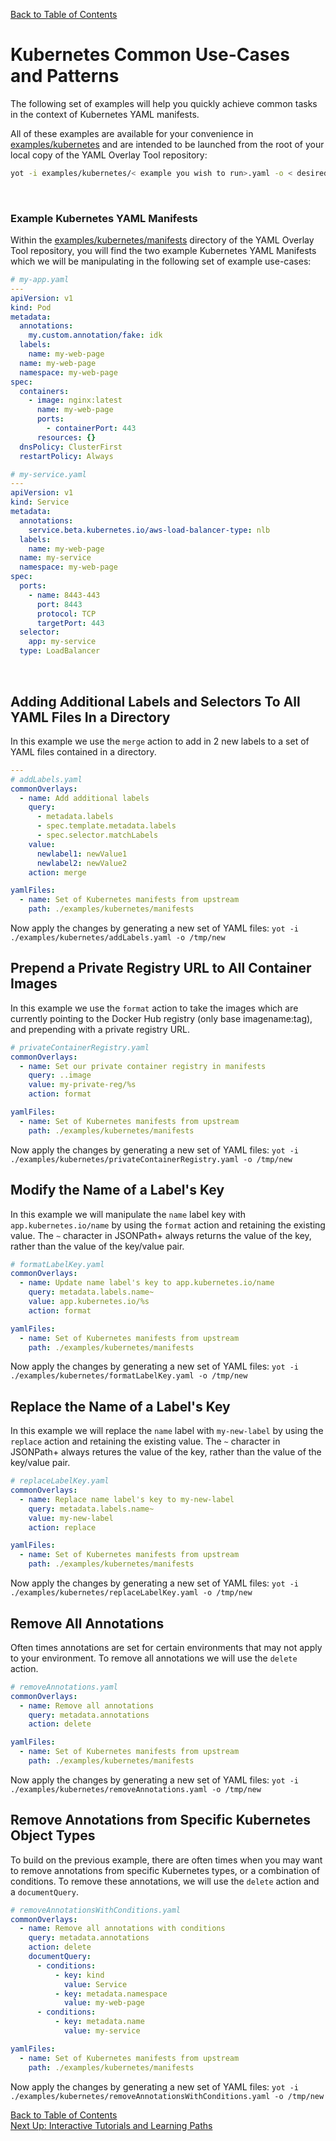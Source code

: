 [Back to Table of Contents](../documentation.md)

# Kubernetes Common Use-Cases and Patterns

The following set of examples will help you quickly achieve common tasks in the context of Kubernetes YAML manifests.  

All of these examples are available for your convenience in [examples/kubernetes](../../examples/kubernetes) and are intended to be launched from the root of your local copy of the YAML Overlay Tool repository:

```bash
yot -i examples/kubernetes/< example you wish to run>.yaml -o < desired output path >
```

<br/>


### Example Kubernetes YAML Manifests

Within the [examples/kubernetes/manifests](../../examples/kubernetes/manifests) directory of the YAML Overlay Tool repository, you will find the two example Kubernetes YAML Manifests which we will be manipulating in the following set of example use-cases:

```yaml
# my-app.yaml
---
apiVersion: v1
kind: Pod
metadata:
  annotations:
    my.custom.annotation/fake: idk
  labels:
    name: my-web-page
  name: my-web-page
  namespace: my-web-page
spec:
  containers:
    - image: nginx:latest
      name: my-web-page
      ports:
        - containerPort: 443
      resources: {}
  dnsPolicy: ClusterFirst
  restartPolicy: Always

```

```yaml
# my-service.yaml
---
apiVersion: v1
kind: Service
metadata:
  annotations:
    service.beta.kubernetes.io/aws-load-balancer-type: nlb
  labels:
    name: my-web-page
  name: my-service
  namespace: my-web-page
spec:
  ports:
    - name: 8443-443
      port: 8443
      protocol: TCP
      targetPort: 443
  selector:
    app: my-service
  type: LoadBalancer

```

<br/>


## Adding Additional Labels and Selectors To All YAML Files In a Directory

In this example we use the `merge` action to add in 2 new labels to a set of YAML files contained in a directory.

```yaml
---
# addLabels.yaml
commonOverlays:
  - name: Add additional labels
    query: 
      - metadata.labels
      - spec.template.metadata.labels
      - spec.selector.matchLabels
    value:
      newlabel1: newValue1
      newlabel2: newValue2
    action: merge

yamlFiles:
  - name: Set of Kubernetes manifests from upstream
    path: ./examples/kubernetes/manifests
```

Now apply the changes by generating a new set of YAML files:
`yot -i ./examples/kubernetes/addLabels.yaml -o /tmp/new`


## Prepend a Private Registry URL to All Container Images

In this example we use the `format` action to take the images which are currently pointing to the Docker Hub registry (only base imagename:tag), and prepending with a private registry URL.

```yaml
# privateContainerRegistry.yaml
commonOverlays:
  - name: Set our private container registry in manifests
    query: ..image
    value: my-private-reg/%s
    action: format

yamlFiles:
  - name: Set of Kubernetes manifests from upstream
    path: ./examples/kubernetes/manifests
```

Now apply the changes by generating a new set of YAML files:
`yot -i ./examples/kubernetes/privateContainerRegistry.yaml -o /tmp/new`


## Modify the Name of a Label's Key

In this example we will manipulate the `name` label key with `app.kubernetes.io/name` by using the `format` action and retaining the existing value.  The `~` character in JSONPath+ always returns the value of the key, rather than the value of the key/value pair.

```yaml
# formatLabelKey.yaml
commonOverlays:
  - name: Update name label's key to app.kubernetes.io/name
    query: metadata.labels.name~
    value: app.kubernetes.io/%s
    action: format

yamlFiles:
  - name: Set of Kubernetes manifests from upstream
    path: ./examples/kubernetes/manifests
```

Now apply the changes by generating a new set of YAML files:
`yot -i ./examples/kubernetes/formatLabelKey.yaml -o /tmp/new`

## Replace the Name of a Label's Key

In this example we will replace the `name` label with `my-new-label` by using the `replace` action and retaining the existing value. The `~` character in JSONPath+ always retures the value of the key, rather than the value of the key/value pair.

```yaml
# replaceLabelKey.yaml
commonOverlays:
  - name: Replace name label's key to my-new-label
    query: metadata.labels.name~
    value: my-new-label
    action: replace

yamlFiles:
  - name: Set of Kubernetes manifests from upstream
    path: ./examples/kubernetes/manifests
```

Now apply the changes by generating a new set of YAML files:
`yot -i ./examples/kubernetes/replaceLabelKey.yaml -o /tmp/new`


## Remove All Annotations

Often times annotations are set for certain environments that may not apply to your environment.  To remove all annotations we will use the `delete` action.

```yaml
# removeAnnotations.yaml
commonOverlays:
  - name: Remove all annotations
    query: metadata.annotations
    action: delete

yamlFiles:
  - name: Set of Kubernetes manifests from upstream
    path: ./examples/kubernetes/manifests
```

Now apply the changes by generating a new set of YAML files:
`yot -i ./examples/kubernetes/removeAnnotations.yaml -o /tmp/new`


## Remove Annotations from Specific Kubernetes Object Types

To build on the previous example, there are often times when you may want to remove annotations from specific Kubernetes types, or a combination of conditions.  To remove these annotations, we will use the `delete` action and a `documentQuery`.

```yaml
# removeAnnotationsWithConditions.yaml
commonOverlays:
  - name: Remove all annotations with conditions
    query: metadata.annotations
    action: delete
    documentQuery:
      - conditions:
          - key: kind
            value: Service
          - key: metadata.namespace
            value: my-web-page
      - conditions:
          - key: metadata.name
            value: my-service

yamlFiles:
  - name: Set of Kubernetes manifests from upstream
    path: ./examples/kubernetes/manifests
```

Now apply the changes by generating a new set of YAML files:
`yot -i ./examples/kubernetes/removeAnnotationsWithConditions.yaml -o /tmp/new`


[Back to Table of Contents](../documentation.md)  
[Next Up: Interactive Tutorials and Learning Paths](tutorials.md)